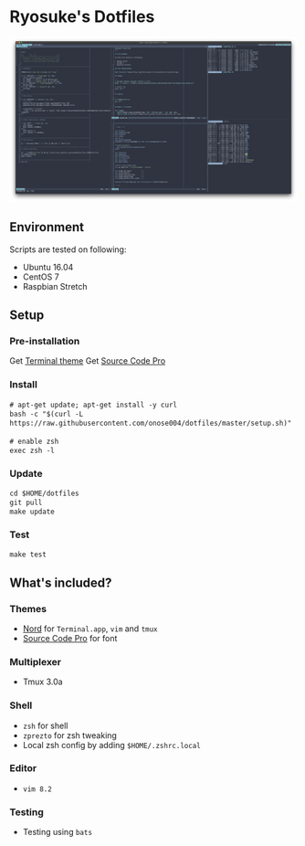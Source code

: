 Ryosuke's Dotfiles
===

![](./sample/terminal.png)

## Environment

Scripts are tested on following:

- Ubuntu 16.04
- CentOS 7
- Raspbian Stretch

## Setup

### Pre-installation

Get [Terminal theme](https://github.com/arcticicestudio/nord-terminal-app)
Get [Source Code Pro](https://adobe-fonts.github.io/source-code-pro/)

### Install
```
# apt-get update; apt-get install -y curl
bash -c "$(curl -L https://raw.githubusercontent.com/onose004/dotfiles/master/setup.sh)"

# enable zsh
exec zsh -l
```

### Update

```
cd $HOME/dotfiles
git pull
make update
```

### Test

```
make test
```

## What's included?

### Themes
- [Nord](https://www.nordtheme.com/) for `Terminal.app`, `vim` and `tmux`
- [Source Code Pro](https://adobe-fonts.github.io/source-code-pro/) for font

### Multiplexer
- Tmux 3.0a

### Shell
- `zsh` for shell
- `zprezto` for zsh tweaking
- Local zsh config by adding `$HOME/.zshrc.local`

### Editor
- `vim 8.2`

### Testing
- Testing using `bats`

